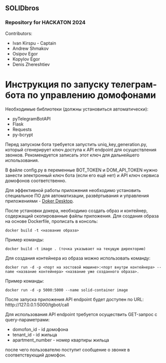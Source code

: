 ## SOLIDbros

### Repository for HACKATON 2024

Contributors:
 - Ivan Kirspu - Captain
 - Andrew Shmakov
 - Osipov Egor
 - Kopylov Egor
 - Denis Zhereshtiev

# Инструкция по запуску телеграм-бота по управлению домофонами
Необходимые библиотеки (должны установиться автоматически):
- pyTelegramBotAPI
- Flask
- Requests
- py-bcrypt

Перед запуском бота требуется запустить uniq_key_generation.py, который сгенерирует ключ доступа к API endpoint для осуществления звонков. Рекомендуется записать этот ключ для дальнейшего использования.

В файле config.py в переменные BOT_TOKEN и DOM_API_TOKEN нужно занести электронный ключ бота (если его ещё нет) и API ключ сервиса домофонов соответственно.

Для эффективной работы приложения необходимо установить специальное ПО для автоматизации, развёртывания и управления приложениями - [Doker Desktop](https://www.docker.com/).

После установки докера, необходимо создать образ и контейнер, содержащий скопированные файлы приложения. Для создания образа на основе Dockerfile, прописать в консоль: 
```shell
docker build -t <название образа> 
```
Пример команды:
```shell
docker build -t image . (точка указывает на текущую директорию)
```
Для создания контейнера из образа можно использовать команду:
```shell
docker run -d -p <порт на хостовой машине>:<порт внутри контейнера> --name <название контейнера> <название уже созданного образа>.
```
Пример команды:
```shell
docker run -d -p 5000:5000 --name solid-container image
```

После запуска приложения API endpoint будет доступен по URL: htttp://127.0.0.1:5000/tgbot/call

Для использования API endpoint требуется осуществить GET-запрос с query-параметрами: 
 - domofon_id - id домофона
 - tenant_id - id жильца
 - apartment_number - номер квартиры жильца

после чего пользователю поступит сообщение о звонке в соответствующий домофон.